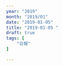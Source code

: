```yaml
---
year: "2019"
month: "2019/01"
date: "2019-01-05"
title: "2019-01-05 "
draft: true
tags: [
    "日報"
]

---
```


